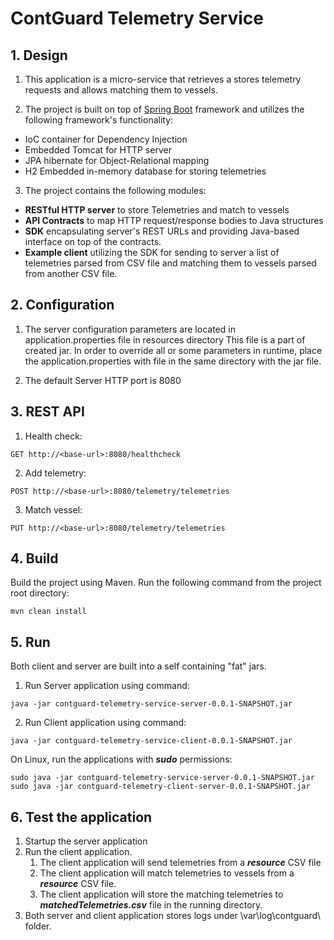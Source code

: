 # ContGuard Telemetry Service

## 1. Design
1. This application is a micro-service that retrieves a stores telemetry requests and allows matching them to vessels. 

2. The project is built on top of [Spring Boot](https://projects.spring.io/spring-boot/) framework and utilizes the following framework's functionality:
* IoC container for Dependency Injection
* Embedded Tomcat for HTTP server
* JPA hibernate for Object-Relational mapping
* H2 Embedded in-memory database for storing telemetries

3. The project contains the following modules:
* **RESTful HTTP server** to store Telemetries and match to vessels
* **API Contracts** to map HTTP request/response bodies to Java structures
* **SDK** encapsulating server's REST URLs and providing Java-based interface on top of the contracts.
* **Example client** utilizing the SDK for sending to server a list of telemetries parsed from CSV file and matching them to vessels parsed from another CSV file.
    
## 2. Configuration
1. The server configuration parameters are located in application.properties file in resources directory
This file is a part of created jar. 
In order to override all or some parameters in runtime, place the application.properties with file in the same directory with the jar file.

2. The default Server HTTP port is 8080
 
## 3. REST API
1. Health check:
````
GET http://<base-url>:8080/healthcheck
````

2. Add telemetry:
````
POST http://<base-url>:8080/telemetry/telemetries
````

3. Match vessel:
````
PUT http://<base-url>:8080/telemetry/telemetries
````

## 4. Build
Build the project using Maven. Run the following command from the project root directory: 
````
mvn clean install
````

## 5. Run
Both client and server are built into a self containing "fat" jars. 

1. Run Server application using command:
````
java -jar contguard-telemetry-service-server-0.0.1-SNAPSHOT.jar
````

2. Run Client application using command:
````
java -jar contguard-telemetry-service-client-0.0.1-SNAPSHOT.jar
````

On Linux, run the applications with **_sudo_** permissions:
````
sudo java -jar contguard-telemetry-service-server-0.0.1-SNAPSHOT.jar
sudo java -jar contguard-telemetry-client-server-0.0.1-SNAPSHOT.jar
````

## 6. Test the application
1. Startup the server application
2. Run the client application.
    1. The client application will send telemetries from a **_resource_** CSV file
    2. The client application will match telemetries to vessels from a **_resource_** CSV file.
    3. The client application will store the matching telemetries to **_matchedTelemetries.csv_** file in the running directory.
3. Both server and client application stores logs under \var\log\contguard\ folder.
